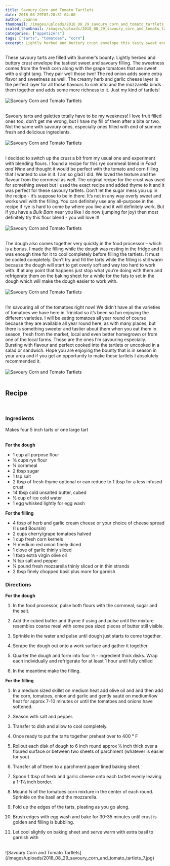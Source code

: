 ```yaml
---
title: Savoury Corn and Tomato Tartlets
date: 2018-08-29T07:28:31-04:00
author: Joanne
thumbnail: /images/uploads/2018_08_29_savoury_corn_and_tomato_tartlets_1.jpg
scaled_thumbnail: /images/uploads/2018_08_29_savoury_corn_and_tomato_tartlets_0.jpg
categories: ["appetizers"]
tags: ["tarts", "tomatoes", "corn"]
excerpt: Lightly herbed and buttery crust envelope this tasty sweet and savoury corn
---
```


These savoury tarts are filled with Summer’s bounty. Lightly herbed and buttery crust envelope the tastiest sweet and savoury filling. The sweetness comes from the fresh corn along with the grape tomatoes that are sweet with a slight tang. They pair well those two! The red onion adds some extra flavor and sweetness as well. The creamy herb and garlic cheese layer is the perfect layer for all those flavours to sink into and the mozzarella binds them together and adds some more richness to it. Just my kind of tartlets!
</br>
</br>
![Savoury Corn and Tomato Tartlets](/images/uploads/2018_08_29_savoury_corn_and_tomato_tartlets_2.jpg)
</br>
</br>

Savoury tarts and galettes totally have to be my weakness! I love fruit filled ones too, don’t get me wrong, but I have my fill of them after a bite or two. Not the same with savoury ones, especially ones filled with end of summer fresh and delicious ingredients.
</br>
</br>
![Savoury Corn and Tomato Tartlets](/images/uploads/2018_08_29_savoury_corn_and_tomato_tartlets_3.jpg)
</br>
</br>

I decided to switch up the crust a bit from my usual one and experiment with blending flours. I found a recipe for this rye cornmeal blend in _Food and Wine_ and thought it would be perfect with the tomato and corn filling that I wanted to use in it. I am so glad I did. We loved the texture and the flavour from the cornmeal as well. The original recipe for the crust was used for something sweet but I used the exact recipe and added thyme to it and it was perfect for these savoury tartlets. Don’t let the sugar mess you up in the recipe - it’s suppose to be in there. It’s not in any way overly sweet and works well with the filling. You can definitely use any all-purpose in the recipe if rye is hard to come by where you live and it will definitely work. But if you have a _Bulk Barn_ near you like I do now (jumping for joy) then most definitely try this flour blend - you will love it!
</br>
</br>
![Savoury Corn and Tomato Tartlets](/images/uploads/2018_08_29_savoury_corn_and_tomato_tartlets_4.jpg)
</br>
</br>

The dough also comes together very quickly in the food processor – which is a bonus. I made the filling while the dough was resting in the fridge and it was enough time for it to cool completely before filling the tartlets. It must be cooled completely. Don’t try and fill the tarts while the filling is still warm because the dough will start to get overly soft and way too hard to work with. If at any point that happens just stop what you’re doing with them and refrigerate them on the baking sheet for a while for the fats to set in the dough which will make the dough easier to work with.
</br>
</br>
![Savoury Corn and Tomato Tartlets](/images/uploads/2018_08_29_savoury_corn_and_tomato_tartlets_5.jpg)
</br>
</br>

I’m savouring all of the tomatoes right now! We didn’t have all the varieties of tomatoes we have here in Trinidad so it’s been so fun enjoying the different varieties. I will be eating tomatoes all year round of course because they are available all year round here, as with many places, but there is something sweeter and tastier about them when you eat them in season, fresh from the market, local and even better homegrown or from one of the local farms. Those are the ones I’m savouring especially. Bursting with flavour and perfect cooked into the tartlets or uncooked in a salad or sandwich. Hope you are enjoying the bounty that is in season in your area and if you get an opportunity to make these tartlets I absolutely recommended it.
</br>
</br>
![Savoury Corn and Tomato Tartlets](/images/uploads/2018_08_29_savoury_corn_and_tomato_tartlets_6.jpg)
</br>
</br>

## Recipe
</br>

### Ingredients 
Makes four 5 inch tarts or one large tart
</br>
</br>

__For the dough__

* 1 cup all purpose flour
* &frac34; cups rye flour
* &frac14; cornmeal
* 2 tbsp sugar
* 1 tsp salt
* 2 tbsp of fresh thyme optional or can reduce to 1 tbsp for a less infused crust
* 14 tbsp cold unsalted butter, cubed
* &frac12; cup of ice cold water
* 1 egg whisked lightly for egg wash

__For the filling__

* 4 tbsp of herb and garlic cream cheese or your choice of cheese spread (I used Boursin)
* 2 cups cherry/grape tomatoes halved
* 1 cup fresh corn kernels
* &frac12; medium red onion finely diced
* 1 clove of garlic thinly sliced
* 1 tbsp extra virgin olive oil
* &frac14; tsp salt and pepper
* &frac14; pound fresh mozzarella thinly sliced or in thin strands
* 2 tbsp finely chopped basil plus more for garnish 

### Directions

__For the dough__

1. In the food processor, pulse both flours with the cornmeal, sugar and the salt.

1. Add the cubed butter and thyme if using and pulse until the mixture resembles coarse meal with some pea sized pieces of butter still visible.

1. Sprinkle in the water and pulse until dough just starts to come together.

1. Scrape the dough out onto a work surface and gather it together. 
   
1. Quarter the dough and form into four &frac12; - ingredient thick disks. Wrap each individually and refrigerate for at least 1 hour until fully chilled

1. In the meantime make the filling.

__For the filling__

1. In a medium sized skillet on medium heat add olive oil and and then add the corn, tomatoes, onion and garlic and gently sauté on medium/low heat for approx 7-10 minutes or until the tomatoes and onions have softened. 

1. Season with salt and pepper. 

1. Transfer to dish and allow to cool completely.

1. Once ready to put the tarts together preheat over to 400 &deg; F

1. Rollout each disk of dough to 6 inch round approx &frac14; inch thick over a floured surface or between two sheets of parchment (whatever is easier for you) 

1. Transfer all of them to a parchment paper lined baking sheet.

1. Spoon 1 tbsp of herb and garlic cheese onto each tartlet evenly leaving a 1-1&frac12; inch border.

1. Mound &frac14; of the tomatoes corn mixture in the center of each round. Sprinkle on the basil and the mozzarella.

1. Fold up the edges of the tarts, pleating as you go along. 

1. Brush edges with egg wash and bake for 30-35 minutes until crust is golden and filling is bubbling.

1. Let cool slightly on baking sheet and serve warm with extra basil to garnish with

</br>
![Savoury Corn and Tomato Tartlets](/images/uploads/2018_08_29_savoury_corn_and_tomato_tartlets_7.jpg)